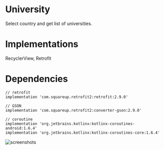 # University
Select country and get list of universities.
# Implementations
RecyclerView, Retrofit

# Dependencies
    // retrofit
    implementation 'com.squareup.retrofit2:retrofit:2.9.0'

    // GSON
    implementation 'com.squareup.retrofit2:converter-gson:2.9.0'

    // coroutine
    implementation 'org.jetbrains.kotlinx:kotlinx-coroutines-android:1.6.4'
    implementation 'org.jetbrains.kotlinx:kotlinx-coroutines-core:1.6.4'
![screenshots](https://user-images.githubusercontent.com/93154761/216312615-2bb0e748-ec16-4a8f-aae3-e65ac050d91f.png)

